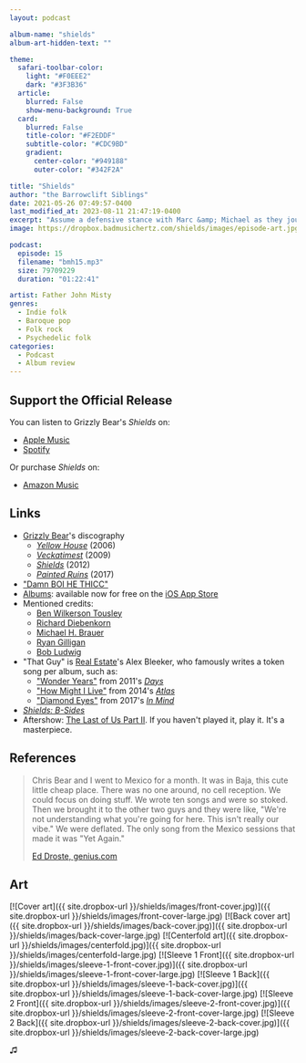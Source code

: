 ```yaml
---
layout: podcast

album-name: "shields"
album-art-hidden-text: ""

theme:
  safari-toolbar-color:
    light: "#F0EEE2"
    dark: "#3F3B36"
  article:
    blurred: False
    show-menu-background: True
  card:
    blurred: False
    title-color: "#F2EDDF"
    subtitle-color: "#CDC9BD"
    gradient:
      center-color: "#949188"
      outer-color: "#342F2A"

title: "Shields"
author: "the Barrowclift Siblings"
date: 2021-05-26 07:49:57-0400
last_modified_at: 2023-08-11 21:47:19-0400
excerpt: "Assume a defensive stance with Marc &amp; Michael as they joust over Grizzly Bear’s “Shields”."
image: https://dropbox.badmusichertz.com/shields/images/episode-art.jpg

podcast:
  episode: 15
  filename: "bmh15.mp3"
  size: 79709229
  duration: "01:22:41"

artist: Father John Misty
genres:
  - Indie folk
  - Baroque pop
  - Folk rock
  - Psychedelic folk
categories:
  - Podcast
  - Album review
---
```


## Support the Official Release

You can listen to Grizzly Bear's *Shields* on:

* [Apple Music](https://music.apple.com/us/album/shields/557858458)
* [Spotify](https://open.spotify.com/album/57LAEzKL94ZHwbIkUWYCDY)

Or purchase *Shields* on:

* [Amazon Music](https://www.amazon.com/Shields-Grizzly-Bear/dp/B0098WWEH8/ref=sr_1_1?dchild=1&keywords=shields+grizzly+bear+mp3&qid=1621093449&sr=8-1)

## Links

* [Grizzly Bear](https://music.apple.com/us/artist/grizzly-bear/29836830)'s discography
    * [*Yellow House*](https://music.apple.com/us/album/yellow-house/167622312) (2006)
    * [*Veckatimest*](https://music.apple.com/us/album/veckatimest/314837656) (2009)
    * [*Shields*](https://music.apple.com/us/album/shields/557858458) (2012)
    * [*Painted Ruins*](https://music.apple.com/us/album/painted-ruins/1235159880) (2017)
* ["Damn BOI HE THICC"](https://www.youtube.com/watch?v=37-9yPnL9aY)
* [Albums](https://apps.apple.com/us/app/albums-album-focused-player/id1469948986): available now for free on the [iOS App Store](https://apps.apple.com/us/app/albums-album-focused-player/id1469948986)
* Mentioned credits:
    * [Ben Wilkerson Tousley](http://www.wilkerton.com)
    * [Richard Diebenkorn](https://en.wikipedia.org/wiki/Richard_Diebenkorn)
    * [Michael H. Brauer](https://www.mbrauer.com/services)
    * [Ryan Gilligan](https://www.ryangilligan.com)
    * [Bob Ludwig](https://en.wikipedia.org/wiki/Bob_Ludwig)
* "That Guy" is [Real Estate](https://music.apple.com/us/artist/real-estate/258003534)'s Alex Bleeker, who famously writes a token song per album, such as:
    * ["Wonder Years"](https://music.apple.com/us/album/wonder-years/470027419?i=470027428) from 2011's [*Days*](https://music.apple.com/us/album/days/470027419)
    * ["How Might I Live"](https://music.apple.com/us/album/how-might-i-live/784925483?i=784925491) from 2014's [*Atlas*](https://music.apple.com/us/album/atlas/784925483)
    * ["Diamond Eyes"](https://music.apple.com/us/album/diamond-eyes/1195946303?i=1195946435) from 2017's [*In Mind*](https://music.apple.com/us/album/in-mind/1195946303)
* [*Shields: B-Sides*](https://music.apple.com/us/album/shields-b-sides/705316059)
* Aftershow: [The Last of Us Part II](https://en.wikipedia.org/wiki/The_Last_of_Us_Part_II). If you haven't played it, play it. It's a masterpiece.

## References

> Chris Bear and I went to Mexico for a month. It was in Baja, this cute little cheap place. There was no one around, no cell reception. We could focus on doing stuff. We wrote ten songs and were so stoked. Then we brought it to the other two guys and they were like, "We're not understanding what you're going for here. This isn't really our vibe." We were deflated. The only song from the Mexico sessions that made it was "Yet Again."
>
> [Ed Droste, genius.com](https://genius.com/1061090?)

## Art

[![Cover art]({{ site.dropbox-url }}/shields/images/front-cover.jpg)]({{ site.dropbox-url }}/shields/images/front-cover-large.jpg)
[![Back cover art]({{ site.dropbox-url }}/shields/images/back-cover.jpg)]({{ site.dropbox-url }}/shields/images/back-cover-large.jpg)
[![Centerfold art]({{ site.dropbox-url }}/shields/images/centerfold.jpg)]({{ site.dropbox-url }}/shields/images/centerfold-large.jpg)
[![Sleeve 1 Front]({{ site.dropbox-url }}/shields/images/sleeve-1-front-cover.jpg)]({{ site.dropbox-url }}/shields/images/sleeve-1-front-cover-large.jpg)
[![Sleeve 1 Back]({{ site.dropbox-url }}/shields/images/sleeve-1-back-cover.jpg)]({{ site.dropbox-url }}/shields/images/sleeve-1-back-cover-large.jpg)
[![Sleeve 2 Front]({{ site.dropbox-url }}/shields/images/sleeve-2-front-cover.jpg)]({{ site.dropbox-url }}/shields/images/sleeve-2-front-cover-large.jpg)
[![Sleeve 2 Back]({{ site.dropbox-url }}/shields/images/sleeve-2-back-cover.jpg)]({{ site.dropbox-url }}/shields/images/sleeve-2-back-cover-large.jpg)

♫︎